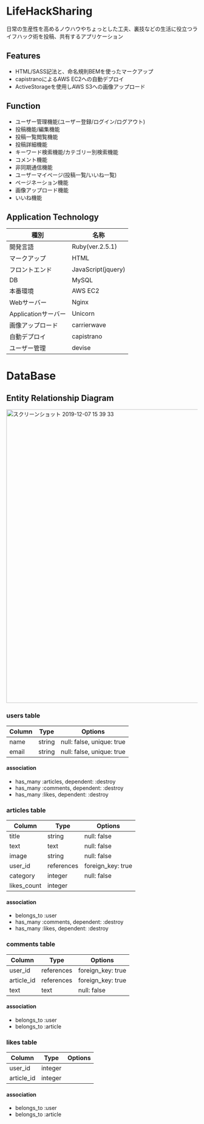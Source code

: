 # LifeHackSharing
日常の生産性を高めるノウハウやちょっとした工夫、裏技などの生活に役立つライフハック術を投稿、共有するアプリケーション

## Features
  - HTML/SASS記法と、命名規則BEMを使ったマークアップ
  - capistranoによるAWS EC2への自動デプロイ
  - ActiveStorageを使用しAWS S3への画像アップロード

## Function
  - ユーザー管理機能(ユーザー登録/ログイン/ログアウト)
  - 投稿機能/編集機能
  - 投稿一覧閲覧機能
  - 投稿詳細機能
  - キーワード検索機能/カテゴリー別検索機能
  - コメント機能
  - 非同期通信機能
  - ユーザーマイページ(投稿一覧/いいね一覧)
  - ページネーション機能
  - 画像アップロード機能
  - いいね機能

## Application Technology
|種別|名称|
|------|----|
|開発言語|Ruby(ver.2.5.1)|
|マークアップ|HTML|
|フロントエンド|JavaScript(jquery)|
|DB|MySQL|
|本番環境|AWS EC2|
|Webサーバー|Nginx|
|Applicationサーバー|Unicorn|
|画像アップロード|carrierwave|
|自動デプロイ|capistrano|
|ユーザー管理|devise|

# DataBase

## Entity Relationship Diagram
<img width="772" alt="スクリーンショット 2019-12-07 15 39 33" src="https://user-images.githubusercontent.com/55783692/70370234-e83d0500-1907-11ea-8677-cabacac2659b.png">



### users table
|Column|Type|Options|
|------|----|-------|
|name|string|null: false, unique: true|
|email|string|null: false, unique: true|

#### association
  - has_many :articles, dependent: :destroy
  - has_many :comments, dependent: :destroy
  - has_many :likes, dependent: :destroy

### articles table
|Column|Type|Options|
|------|----|-------|
|title|string|null: false|
|text|text|null: false|
|image|string|null: false|
|user_id|references|foreign_key: true|
|category|integer|null: false|
|likes_count|integer|

#### association
  - belongs_to :user
  - has_many :comments, dependent: :destroy
  - has_many :likes, dependent: :destroy

### comments table
|Column|Type|Options|
|------|----|-------|
|user_id|references|foreign_key: true|
|article_id|references|foreign_key: true|
|text|text|null: false|

#### association
  - belongs_to :user
  - belongs_to :article


### likes table
|Column|Type|Options|
|------|----|-------|
|user_id|integer|
|article_id|integer|

#### association
  - belongs_to :user
  - belongs_to :article